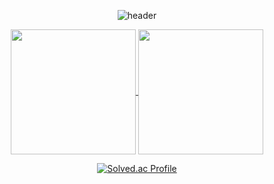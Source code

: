 
<div align="center">
  
![header](https://capsule-render.vercel.app/api?type=rounded&color=D8F781&height=200&section=header&text=🍀%20leeje0506%20🍀&stroke=000000&strokeWidth=3&fontColor=04B431&&animation=twinkling&fontSize=45&fontAlign=50&)

</div>

<div align="center">
<a href="https://github.com/leeje0506">
  <img height=200 align="center" src="https://github-readme-stats.vercel.app/api?username=leeje0506&show_icons=true&theme=buefy&card_width=320" />
</a>
<a href="https://github.com/leeje0506?tab=repositories">
  <img height=200 align="center" src="https://github-readme-stats.vercel.app/api/top-langs?username=leeje0506&layout=compact&langs_count=8&card_width=320" />
</a>
</div>



<div align="center">
  
  [![Solved.ac Profile](http://mazassumnida.wtf/api/v2/generate_badge?boj=leeje0506)](https://solved.ac/leeje0506/)  
  
</div>
  





